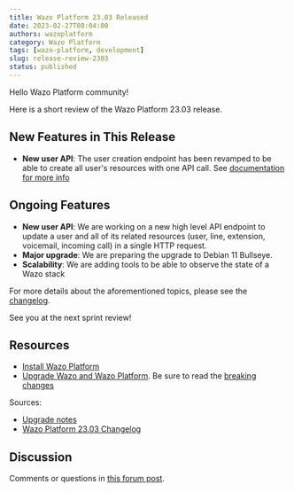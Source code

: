 ```yaml
---
title: Wazo Platform 23.03 Released
date: 2023-02-27T08:04:00
authors: wazoplatform
category: Wazo Platform
tags: [wazo-platform, development]
slug: release-review-2303
status: published
---
```


Hello Wazo Platform community!

Here is a short review of the Wazo Platform 23.03 release.

## New Features in This Release

- **New user API**: The user creation endpoint has been revamped to be able to create all user's resources with one API call. See [documentation for more info](https://wazo-platform.org/uc-doc/api_sdk/rest_api/confd/user_management)

## Ongoing Features

- **New user API**: We are working on a new high level API endpoint to update a user and all of its related resources (user, line, extension, voicemail, incoming call) in a single HTTP request.
- **Major upgrade**: We are preparing the upgrade to Debian 11 Bullseye.
- **Scalability**: We are adding tools to be able to observe the state of a Wazo stack

For more details about the aforementioned topics, please see the [changelog](https://wazo-dev.atlassian.net/issues/?jql=project%3DWAZO%20AND%20fixVersion%3D23.03).

See you at the next sprint review!

<!-- truncate -->

## Resources

- [Install Wazo Platform](https://wazo-platform.org/use-cases)
- [Upgrade Wazo and Wazo Platform](/uc-doc/upgrade/). Be sure to read the
  [breaking changes](/uc-doc/upgrade/upgrade_notes#23-03)

Sources:

- [Upgrade notes](/uc-doc/upgrade/upgrade_notes#23-03)
- [Wazo Platform 23.03 Changelog](https://wazo-dev.atlassian.net/issues/?jql=project%3DWAZO%20AND%20fixVersion%3D23.03)

## Discussion

Comments or questions in
[this forum post](https://wazo-platform.discourse.group/t/blog-wazo-platform-23-03-released).
